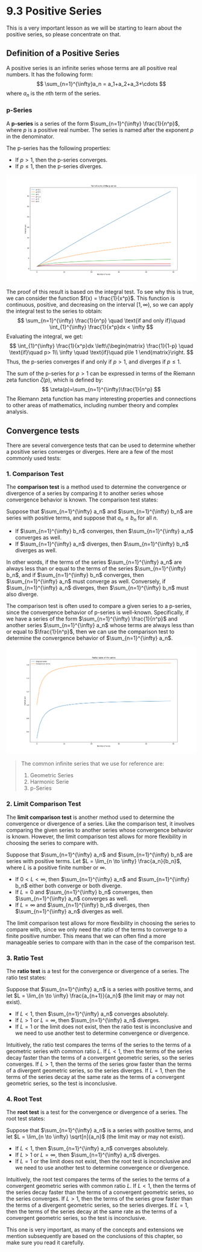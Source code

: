 # 9.3 Positive Series

This is a very important lesson as we will be starting to learn about the positive series, so please concentrate on that.



## Definition of a Positive Series

A positive series is an infinite series whose terms are all positive real numbers. It has the following form:
$$
\sum_{n=1}^{\infty}a_n = a_1+a_2+a_3+\cdots
$$
where $a_n$ is the $n$th term of the series.

### p-Series

A **p-series** is a series of the form $\sum_{n=1}^{\infty} \frac{1}{n^p}$, where $p$ is a positive real number. The series is named after the exponent $p$ in the denominator.

The p-series has the following properties:

- If $p>1$, then the p-series converges.
- If $p\leq 1$, then the p-series diverges.

![](.\Figure\Figure_9.png)

The proof of this result is based on the integral test. To see why this is true, we can consider the function $f(x) = \frac{1}{x^p}$. This function is continuous, positive, and decreasing on the interval $[1,\infty)$, so we can apply the integral test to the series to obtain:
$$
\sum_{n=1}^{\infty} \frac{1}{n^p} \quad \text{if and only if}\quad \int_{1}^{\infty} \frac{1}{x^p}dx < \infty
$$
Evaluating the integral, we get:
$$
\int_{1}^{\infty} \frac{1}{x^p}dx 
  \left\{\begin{matrix} 
  \frac{1}{1-p} \quad \text{if}\quad p> 1\\
\infty \quad \text{if}\quad p\le 1
\end{matrix}\right.
$$
Thus, the p-series converges if and only if $p>1$, and diverges if $p\leq 1$.

The sum of the p-series for $p>1$ can be expressed in terms of the Riemann zeta function $\zeta(p)$, which is defined by:
$$
\zeta(p)=\sum_{n=1}^{\infty}\frac{1}{n^p}
$$
The Riemann zeta function has many interesting properties and connections to other areas of mathematics, including number theory and complex analysis.

## Convergence tests

There are several convergence tests that can be used to determine whether a positive series converges or diverges. Here are a few of the most commonly used tests:

### 1. Comparison Test

The **comparison test** is a method used to determine the convergence or divergence of a series by comparing it to another series whose convergence behavior is known. The comparison test states:

Suppose that $\sum_{n=1}^{\infty} a_n$ and $\sum_{n=1}^{\infty} b_n$ are series with positive terms, and suppose that $a_n \leq b_n$ for all $n$.

- If $\sum_{n=1}^{\infty} b_n$ converges, then $\sum_{n=1}^{\infty} a_n$ converges as well.
- If $\sum_{n=1}^{\infty} a_n$ diverges, then $\sum_{n=1}^{\infty} b_n$ diverges as well.

In other words, if the terms of the series $\sum_{n=1}^{\infty} a_n$ are always less than or equal to the terms of the series $\sum_{n=1}^{\infty} b_n$, and if $\sum_{n=1}^{\infty} b_n$ converges, then $\sum_{n=1}^{\infty} a_n$ must converge as well. Conversely, if $\sum_{n=1}^{\infty} a_n$ diverges, then $\sum_{n=1}^{\infty} b_n$ must also diverge.

The comparison test is often used to compare a given series to a p-series, since the convergence behavior of p-series is well-known. Specifically, if we have a series of the form $\sum_{n=1}^{\infty} \frac{1}{n^p}$ and another series $\sum_{n=1}^{\infty} a_n$ whose terms are always less than or equal to $\frac{1}{n^p}$, then we can use the comparison test to determine the convergence behavior of $\sum_{n=1}^{\infty} a_n$.

![](.\Figure\Figure_10.png)

> The common infinite series that we use for reference are:
>
> 1) Geometric Series
> 2) Harmonic Serie
> 3) p-Series

### 2. Limit Comparison Test

The **limit comparison test** is another method used to determine the convergence or divergence of a series. Like the comparison test, it involves comparing the given series to another series whose convergence behavior is known. However, the limit comparison test allows for more flexibility in choosing the series to compare with.

Suppose that $\sum_{n=1}^{\infty} a_n$ and $\sum_{n=1}^{\infty} b_n$ are series with positive terms. Let $L = \lim_{n \to \infty} \frac{a_n}{b_n}$, where $L$ is a positive finite number or $\infty$.

- If $0 < L < \infty$, then $\sum_{n=1}^{\infty} a_n$ and $\sum_{n=1}^{\infty} b_n$ either both converge or both diverge.
- If $L = 0$ and $\sum_{n=1}^{\infty} b_n$ converges, then $\sum_{n=1}^{\infty} a_n$ converges as well.
- If $L = \infty$ and $\sum_{n=1}^{\infty} b_n$ diverges, then $\sum_{n=1}^{\infty} a_n$ diverges as well.

The limit comparison test allows for more flexibility in choosing the series to compare with, since we only need the ratio of the terms to converge to a finite positive number. This means that we can often find a more manageable series to compare with than in the case of the comparison test.

### 3. Ratio Test

The **ratio test** is a test for the convergence or divergence of a series. The ratio test states:

Suppose that $\sum_{n=1}^{\infty} a_n$ is a series with positive terms, and let $L = \lim_{n \to \infty} \frac{a_{n+1}}{a_n}$ (the limit may or may not exist).

- If $L < 1$, then $\sum_{n=1}^{\infty} a_n$ converges absolutely.
- If $L > 1$ or $L = \infty$, then $\sum_{n=1}^{\infty} a_n$ diverges.
- If $L = 1$ or the limit does not exist, then the ratio test is inconclusive and we need to use another test to determine convergence or divergence.

Intuitively, the ratio test compares the terms of the series to the terms of a geometric series with common ratio $L$. If $L < 1$, then the terms of the series decay faster than the terms of a convergent geometric series, so the series converges. If $L > 1$, then the terms of the series grow faster than the terms of a divergent geometric series, so the series diverges. If $L = 1$, then the terms of the series decay at the same rate as the terms of a convergent geometric series, so the test is inconclusive.

### 4. Root Test

The **root test** is a test for the convergence or divergence of a series. The root test states:

Suppose that $\sum_{n=1}^{\infty} a_n$ is a series with positive terms, and let $L = \lim_{n \to \infty} \sqrt[n]{a_n}$ (the limit may or may not exist).

- If $L < 1$, then $\sum_{n=1}^{\infty} a_n$ converges absolutely.
- If $L > 1$ or $L = \infty$, then $\sum_{n=1}^{\infty} a_n$ diverges.
- If $L = 1$ or the limit does not exist, then the root test is inconclusive and we need to use another test to determine convergence or divergence.

Intuitively, the root test compares the terms of the series to the terms of a convergent geometric series with common ratio $L$. If $L < 1$, then the terms of the series decay faster than the terms of a convergent geometric series, so the series converges. If $L > 1$, then the terms of the series grow faster than the terms of a divergent geometric series, so the series diverges. If $L = 1$, then the terms of the series decay at the same rate as the terms of a convergent geometric series, so the test is inconclusive.



This one is very important, as many of the concepts and extensions we mention subsequently are based on the conclusions of this chapter, so make sure you read it carefully.